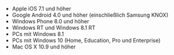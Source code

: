 
  - Apple iOS 7.1 und höher
  - Google Android 4.0 und höher (einschließlich Samsung KNOX)
  - Windows Phone 8.0 und höher
  - Windows RT und Windows 8.1 RT
  - PCs mit Windows 8.1
  - PCs mit Windows 10 (Home, Education, Pro und Enterprise)
  - Mac OS X 10.9 und höher


<!--HONumber=Jun16_HO4-->



